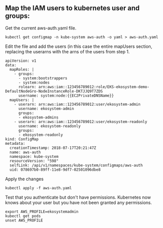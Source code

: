 ## Map the IAM users to kubernetes user and groups:
Get the current aws-auth.yaml file.
```
kubectl get configmap -n kube-system aws-auth -o yaml > aws-auth.yaml
```

Edit the file and add the users (in this case the entire mapUsers section, replacing the userarns with the arns of the users from step 1.
```
apiVersion: v1
data:
  mapRoles: |
    - groups:
      - system:bootstrappers
      - system:nodes
      rolearn: arn:aws:iam::123456789012:role/EKS-ekosystem-demo-DefaultNodeGro-NodeInstanceRole-DKTJJQ9T7ZDS
      username: system:node:{{EC2PrivateDNSName}}
  mapUsers: |
    - userarn: arn:aws:iam::123456789012:user/ekosystem-admin
      username: ekosystem-admin
      groups:
      - ekosystem-admins
    - userarn: arn:aws:iam::123456789012:user/ekosystem-readonly
      username: ekosystem-readonly
      groups:
      - ekosystem-readonly
kind: ConfigMap
metadata:
  creationTimestamp: 2018-07-17T20:21:47Z
  name: aws-auth
  namespace: kube-system
  resourceVersion: "598"
  selfLink: /api/v1/namespaces/kube-system/configmaps/aws-auth
  uid: 078697b0-89ff-11e8-9df7-02501096dbe8
```
Apply the changes
```
kubectl apply -f aws-auth.yaml
```
Test that you authenticate but don't have permissions.  Kubernetes now knows about your user but you have not been granted any permissions.
```
export AWS_PROFILE=ekosystemadmin
kubectl get pods
unset AWS_PROFILE
```

